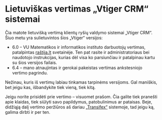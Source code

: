 # Lietuviškas vertimas „Vtiger CRM“ sistemai
Čia matote lietuvišką vertimą klientų ryšių valdymo sistemai „Vtiger CRM“. Šiuo metu yra sulietuvintos šios „Vtiger“ versijos:
* 6.0 – VU Matematikos ir informatikos instituto darbuotojų vertimas, patalpintas [raštija.lt](https://www.raštija.lt/lokalizavimas/lokalizuotos-programos/klient%C5%B3-ry%C5%A1i%C5%B3-valdymo-programa-vtiger-/294) svetainėje. Ten pat rasite ir administratoriaus bei naudotojo instrukcijas, kurias dėl visa ko parsiunčiau ir patalpinau kartu su šios versijos failais.
* 6.4 – mano atnaujintas ir gerokai pakeistas vertimas ankstesniojo vertimo pagrindu.

Nežinau, kuris iš vertimų labiau tinkamas tarpinėms versijoms. Gal maniškis, bet jeigu kas, išbandykite tiek vieną, tiek kitą.

Jeigu norite prisidėti prie vertimo – visuomet prašom. Čia galite tiek pranešti apie klaidas, tiek siūlyti savo papildymus, patobulinimus ar pataisas. Beje, didžiąją dalį vertimo peržiūros aš dariau [„Transifex“](https://www.transifex.com/rq/vtgr/) sistemoje, tad jeigu ką, galima dirbti ir per ten.
